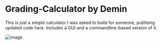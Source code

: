 # Grading-Calculator by Demin

This is just a simple calculator I was asked to build for someone, publising updated code here. Includes a GUI and a commandline-based version of it.

![image](https://github.com/DemonMan123/Grading-Calculator/assets/48746388/87e332d2-b12a-4b75-881a-a7ed1c2178bc)
